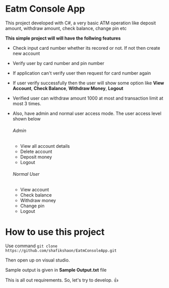 # Eatm Console App 
This project developed with C#, a very basic ATM operation like deposit amount, withdraw amount, check balance, change pin etc

__This simple project will will have the follwing features__

* Check input card number whether its recored or not. If not then create new account
* Verify user by card number and pin number
* If application can't verify user then request for card number again
* If user verify successfully then the user will show some option like __View Account__, __Check Balance__, __Withdraw Money__, __Logout__ 
* Verified user can withdraw amount 1000 at most and transaction limit at most 3 times.
* Also, have admin and normal user access mode. The user access level shown below
  ###### Admin
  * View all account details
  * Delete account
  * Deposit money
  * Logout
  
  ###### Normal User 
  * View account
  * Check balance
  * Withdraw money
  * Change pin
  * Logout

# How to use this project
Use command `git clone https://github.com/shafikshaon/EatmConsoleApp.git`

Then open up on visual studio.

Sample output is given in __Sample Output.txt__ file

This is all out requirements. So, let's try to develop. :+1:
